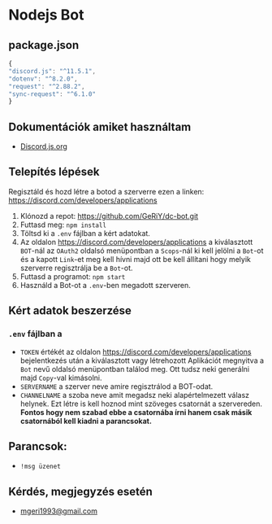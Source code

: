 # Nodejs Bot

## package.json
```javascript
{
"discord.js": "^11.5.1",
"dotenv": "^8.2.0",
"request": "^2.88.2",
"sync-request": "^6.1.0"
}
```
## Dokumentációk amiket használtam
- [Discord.js.org](https://discord.js.org/#/docs/main/stable/general/welcome)

## Telepítés lépések
Regisztáld és hozd létre a botod a szerverre ezen a linken: https://discord.com/developers/applications

1. Klónozd a repot: https://github.com/GeRiY/dc-bot.git
2. Futtasd meg: `npm install`
3. Töltsd ki a `.env` fájlban a kért adatokat.
4. Az oldalon https://discord.com/developers/applications a kiválasztott `BOT`-nál az `OAuth2` oldalsó menüpontban
   a `Scops`-nál ki kell jelölni a `Bot`-ot és a kapott `Link`-et meg kell hívni majd ott be kell állítani hogy
   melyik szerverre regisztrálja be a `Bot`-ot.
5. Futtasd a programot: `npm start`
6. Használd a Bot-ot a `.env`-ben megadott szerveren.

## Kért adatok beszerzése
### `.env` fájlban a 
- `TOKEN` értékét az oldalon https://discord.com/developers/applications 
  bejelentkezés után a kiválasztott vagy létrehozott Aplikációt megnyitva a `Bot` nevű oldalsó menüpontban találod meg.
  Ott tudsz neki generálni majd `Copy`-val kimásolni.
- `SERVERNAME` a szerver neve amire regisztrálod a BOT-odat.
- `CHANNELNAME` a szoba neve amit megadsz neki alapértelmezett válasz helynek.
  Ezt létre is kell hoznod mint szöveges csatornát a szervereden.
 __Fontos hogy nem szabad ebbe a csatornába írni hanem csak másik csatornából kell kiadni a parancsokat.__

## Parancsok:
- `!msg üzenet`

## Kérdés, megjegyzés esetén
- mgeri1993@gmail.com
